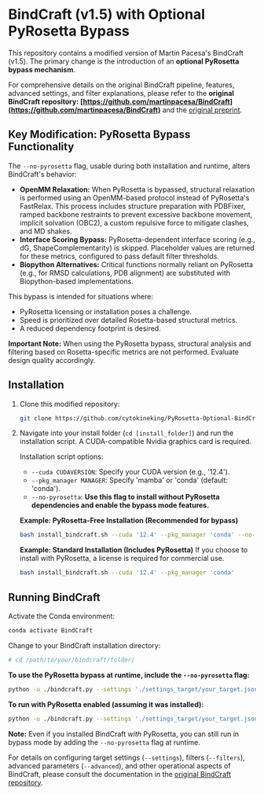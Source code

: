 # BindCraft (v1.5) with Optional PyRosetta Bypass

This repository contains a modified version of Martin Pacesa's BindCraft (v1.5). The primary change is the introduction of an **optional PyRosetta bypass mechanism**.

For comprehensive details on the original BindCraft pipeline, features, advanced settings, and filter explanations, please refer to the **original BindCraft repository: [https://github.com/martinpacesa/BindCraft](https://github.com/martinpacesa/BindCraft)** and the [original preprint](https://www.biorxiv.org/content/10.1101/2024.09.30.615802).

## Key Modification: PyRosetta Bypass Functionality

The `--no-pyrosetta` flag, usable during both installation and runtime, alters BindCraft's behavior:

*   **OpenMM Relaxation:** When PyRosetta is bypassed, structural relaxation is performed using an OpenMM-based protocol instead of PyRosetta's FastRelax. This process includes structure preparation with PDBFixer, ramped backbone restraints to prevent excessive backbone movement, implicit solvation (OBC2), a custom repulsive force to mitigate clashes, and MD shakes.
*   **Interface Scoring Bypass:** PyRosetta-dependent interface scoring (e.g., dG, ShapeComplementarity) is skipped. Placeholder values are returned for these metrics, configured to pass default filter thresholds.
*   **Biopython Alternatives:** Critical functions normally reliant on PyRosetta (e.g., for RMSD calculations, PDB alignment) are substituted with Biopython-based implementations.

This bypass is intended for situations where:
*   PyRosetta licensing or installation poses a challenge.
*   Speed is prioritized over detailed Rosetta-based structural metrics.
*   A reduced dependency footprint is desired.

**Important Note:** When using the PyRosetta bypass, structural analysis and filtering based on Rosetta-specific metrics are not performed. Evaluate design quality accordingly.

## Installation

1.  Clone this modified repository:
    ```bash
    git clone https://github.com/cytokineking/PyRosetta-Optional-BindCraft-v1.5 [install_folder]
    ```
2.  Navigate into your install folder (`cd [install_folder]`) and run the installation script. A CUDA-compatible Nvidia graphics card is required.

    Installation script options:
    *   `--cuda CUDAVERSION`: Specify your CUDA version (e.g., '12.4').
    *   `--pkg_manager MANAGER`: Specify 'mamba' or 'conda' (default: 'conda').
    *   `--no-pyrosetta`: **Use this flag to install without PyRosetta dependencies and enable the bypass mode features.**

    **Example: PyRosetta-Free Installation (Recommended for bypass)**
    ```bash
    bash install_bindcraft.sh --cuda '12.4' --pkg_manager 'conda' --no-pyrosetta
    ```

    **Example: Standard Installation (Includes PyRosetta)**
    If you choose to install with PyRosetta, a license is required for commercial use.
    ```bash
    bash install_bindcraft.sh --cuda '12.4' --pkg_manager 'conda'
    ```

## Running BindCraft

Activate the Conda environment:
```bash
conda activate BindCraft
```

Change to your BindCraft installation directory:
```bash
# cd /path/to/your/bindcraft/folder/
```

**To use the PyRosetta bypass at runtime, include the `--no-pyrosetta` flag:**
```bash
python -u ./bindcraft.py --settings './settings_target/your_target.json' --filters './settings_filters/default_filters.json' --advanced './settings_advanced/default_4stage_multimer.json' --no-pyrosetta
```

**To run with PyRosetta enabled (assuming it was installed):**
```bash
python -u ./bindcraft.py --settings './settings_target/your_target.json' --filters './settings_filters/default_filters.json' --advanced './settings_advanced/default_4stage_multimer.json'
```

**Note:** Even if you installed BindCraft *with* PyRosetta, you can still run in bypass mode by adding the `--no-pyrosetta` flag at runtime.

For details on configuring target settings (`--settings`), filters (`--filters`), advanced parameters (`--advanced`), and other operational aspects of BindCraft, please consult the documentation in the [original BindCraft repository](https://github.com/martinpacesa/BindCraft).
